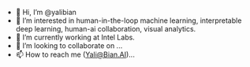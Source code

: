 - 👋 Hi, I’m @yalibian
- 👀 I’m interested in human-in-the-loop machine learning, interpretable deep learning, human-ai collaboration, visual analytics.
- 🌱 I’m currently working at Intel Labs.
- 💞️ I’m looking to collaborate on ...
- 📫 How to reach me (Yali@Bian.AI)...

<!---
yalibian/yalibian is a ✨ special ✨ repository because its `README.md` (this file) appears on your GitHub profile.
You can click the Preview link to take a look at your changes.
--->
